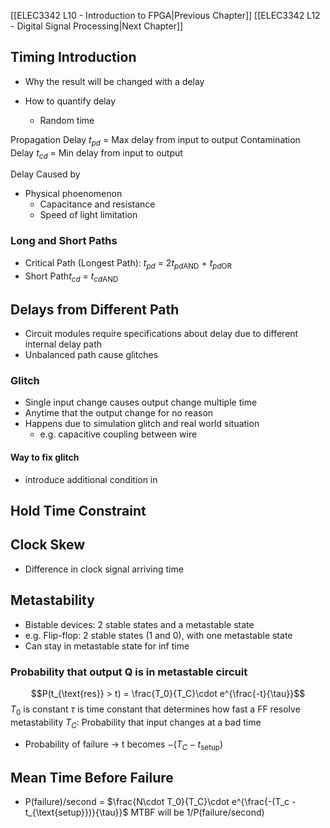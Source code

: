 
[[ELEC3342 L10 - Introduction to FPGA|Previous Chapter]] [[ELEC3342 L12 - Digital Signal Processing|Next Chapter]]

## Timing Introduction
- Why the result will be changed with a delay

- How to quantify delay
	- Random time


Propagation Delay $t_{pd}$ = Max delay from input to output
Contamination Delay $t_{cd}$ = Min delay from input to output

Delay Caused by
- Physical phoenomenon
	- Capacitance and resistance
	- Speed of light limitation




### Long and Short Paths
- Critical Path (Longest Path): $t_{pd}$ = 2$t_{pd \text{AND}}$ + $t_{pd \text{OR}}$
- Short Path$t_{cd}$ = $t_{cd \text{AND}}$


## Delays from Different Path
- Circuit modules require specifications about delay due to different internal delay path
- Unbalanced path cause glitches


### Glitch
- Single input change causes output change multiple time
- Anytime that the output change for no reason
- Happens due to simulation glitch and real world situation
	- e.g. capacitive coupling between wire

#### Way to fix glitch
- introduce additional condition in 



## Hold Time Constraint




## Clock Skew
- Difference in clock signal arriving time



## Metastability
- Bistable devices: 2 stable states and a metastable state
- e.g. Flip-flop: 2 stable states (1 and 0), with one metastable state
- Can stay in metastable state for inf time

### Probability that  output Q is in metastable circuit
$$P(t_{\text{res}} > t) = \frac{T_0}{T_C}\cdot e^{\frac{-t}{\tau}}$$
$T_0$ is constant
$\tau$ is time constant that determines how fast a FF resolve metastability
$T_C$: Probability that input changes at a bad time


- Probability of failure -> t becomes $-(T_C - t_{\text{setup}})$


## Mean Time Before Failure
- P(failure)/second = $\frac{N\cdot T_0}{T_C}\cdot e^{\frac{-(T_c - t_{\text{setup}})}{\tau}}$
MTBF will be 1/P(failure/second)